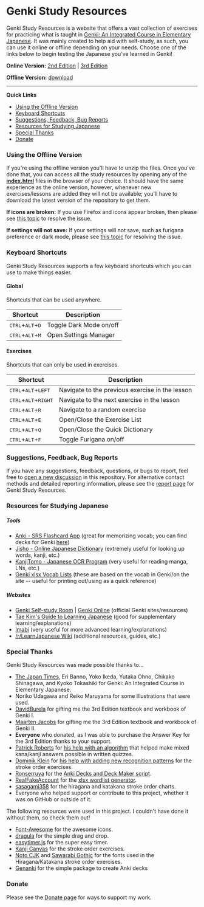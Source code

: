 ﻿# Genki Study Resources
Genki Study Resources is a website that offers a vast collection of exercises for practicing what is taught in [Genki: An Integrated Course in Elementary Japanese](http://genki.japantimes.co.jp/index_en). It was mainly created to help aid with self-study, as such, you can use it online or offline depending on your needs. Choose one of the links below to begin testing the Japanese you've learned in Genki!


**Online Version:** [2nd Edition](https://sethclydesdale.github.io/genki-study-resources/) | [3rd Edition](https://sethclydesdale.github.io/genki-study-resources/lessons-3rd/)

**Offline Version:** [download](https://github.com/SethClydesdale/genki-study-resources/archive/master.zip)

-----

**Quick Links**
- [Using the Offline Version](#using-the-offline-version)
- [Keyboard Shortcuts](#keyboard-shortcuts)
- [Suggestions, Feedback, Bug Reports](#suggestions-feedback-bug-reports)
- [Resources for Studying Japanese](#resources-for-studying-japanese)
- [Special Thanks](#special-thanks)
- [Donate](#donate)


### Using the Offline Version
If you're using the offline version you'll have to unzip the files. Once you've done that, you can access all the study resources by opening any of the [**index.html**](https://i62.servimg.com/u/f62/18/21/41/30/captur11.png) files in the browser of your choice. It should have the same experience as the online version, however, whenever new exercises/lessons are added they will not be available; you'll have to download the latest version of the repository to get them.

**If icons are broken:** If you use Firefox and icons appear broken, then please see [this topic](https://sethclydesdale.github.io/genki-study-resources/help/broken-icons/) to resolve the issue.

**If settings will not save:** If your settings will not save, such as furigana preference or dark mode, please see [this topic](https://sethclydesdale.github.io/genki-study-resources/help/stuck-loading/) for resolving the issue.


### Keyboard Shortcuts
Genki Study Resources supports a few keyboard shortcuts which you can use to make things easier.

#### Global
Shortcuts that can be used anywhere.

| Shortcut | Description |
| -------- | ----------- |
| <kbd>CTRL</kbd>+<kbd>ALT</kbd>+<kbd>D</kbd> | Toggle Dark Mode on/off |
| <kbd>CTRL</kbd>+<kbd>ALT</kbd>+<kbd>M</kbd> | Open Settings Manager |

#### Exercises
Shortcuts that can only be used in exercises.

| Shortcut | Description |
| -------- | ----------- |
| <kbd>CTRL</kbd>+<kbd>ALT</kbd>+<kbd>LEFT</kbd> | Navigate to the previous exercise in the lesson |
| <kbd>CTRL</kbd>+<kbd>ALT</kbd>+<kbd>RIGHT</kbd> | Navigate to the next exercise in the lesson |
| <kbd>CTRL</kbd>+<kbd>ALT</kbd>+<kbd>R</kbd> | Navigate to a random exercise |
| <kbd>CTRL</kbd>+<kbd>ALT</kbd>+<kbd>E</kbd> | Open/Close the Exercise List |
| <kbd>CTRL</kbd>+<kbd>ALT</kbd>+<kbd>Q</kbd> | Open/Close the Quick Dictionary |
| <kbd>CTRL</kbd>+<kbd>ALT</kbd>+<kbd>F</kbd> | Toggle Furigana on/off |


### Suggestions, Feedback, Bug Reports
If you have any suggestions, feedback, questions, or bugs to report, feel free to [open a new discussion](https://github.com/SethClydesdale/genki-study-resources/discussions) in this repository. For alternative contact methods and detailed reporting information, please see the [report page](https://sethclydesdale.github.io/genki-study-resources/report/) for Genki Study Resources.


### Resources for Studying Japanese

##### Tools
- [Anki - SRS Flashcard App](https://apps.ankiweb.net/) (great for memorizing vocab; you can find decks for Genki [here](https://sethclydesdale.github.io/genki-study-resources/help/anki-decks/))
- [Jisho - Online Japanese Dictionary](http://jisho.org/) (extremely useful for looking up words, kanji, etc.)
- [KanjiTomo - Japanese OCR Program](https://www.kanjitomo.net/) (very useful for reading manga, LNs, etc.)
- [Genki xlsx Vocab Lists](https://github.com/SethClydesdale/genki-study-resources/tree/master/resources/tools/wordlist_E-J) (these are based on the vocab in Genki/on the site -- useful for printing out/using as a quick reference)

##### Websites
- [Genki Self-study Room](http://genki.japantimes.co.jp/self_en) | [Genki Online](https://genki3.japantimes.co.jp/) (official Genki sites/resources)
- [Tae Kim's Guide to Learning Japanese](http://www.guidetojapanese.org/learn/) (good for supplementary learning/explanations)
- [Imabi](http://www.imabi.net/) (very useful for more advanced learning/explanations)
- [/r/LearnJapanese Wiki](https://www.reddit.com/r/LearnJapanese/wiki/index) (additional resources, guides, etc.)


### Special Thanks
Genki Study Resources was made possible thanks to...
- [The Japan Times](https://bookclub.japantimes.co.jp/en/), Eri Banno, Yoko Ikeda, Yutaka Ohno, Chikako Shinagawa, and Kyoko Tokashiki for Genki: An Integrated Course in Elementary Japanese.
- Noriko Udagawa and Reiko Maruyama for some Illustrations that were used.
- [DavidBurela](https://github.com/DavidBurela) for gifting me the 3rd Edition textbook and workbook of Genki I.
- [Maarten Jacobs](https://github.com/maartenJacobs) for gifting me the 3rd Edition textbook and workbook of Genki II.
- **Everyone** who donated, as I was able to purchase the Answer Key for the 3rd Edition thanks to your support.
- [Patrick Roberts](https://github.com/patrickroberts) for [his help with an algorithm](https://stackoverflow.com/a/59337819/12502093) that helped make mixed kana/kanji answers possible in written quizzes.
- [Dominik Klein](https://github.com/asdfjkl) for [his help with adding new recognition patterns](https://github.com/asdfjkl/kanjicanvas/issues/1) for the stroke order exercises.
- [Ronserruya](https://github.com/Ronserruya) for the [Anki Decks and Deck Maker script](https://github.com/SethClydesdale/genki-study-resources/pull/89).
- [RealFakeAccount](https://github.com/RealFakeAccount) for the [xlsx wordlist generator](https://github.com/SethClydesdale/genki-study-resources/pull/109).
- [sasagami358](http://sasagami358.blog.fc2.com/blog-entry-593.html) for the hiragana and katakana stroke order charts.
- Everyone who helped support or contribute to this project, whether it was on GitHub or outside of it.

The following resources were used in this project. I couldn't have done it without them, so check them out!
- [Font-Awesome](https://github.com/FortAwesome/Font-Awesome) for the awesome icons.
- [dragula](https://github.com/bevacqua/dragula) for the simple drag and drop.
- [easytimer.js](https://github.com/albert-gonzalez/easytimer.js) for the super easy timer.
- [Kanji Canvas](https://github.com/asdfjkl/kanjicanvas) for the stroke order exercises.
- [Noto CJK](https://www.google.com/get/noto/help/cjk/) and [Sawarabi Gothic](https://fonts.google.com/specimen/Sawarabi+Gothic) for the fonts used in the Hiragana/Katakana stroke order exercises.
- [Genanki](https://github.com/kerrickstaley/genanki) for the simple package to create Anki decks

### Donate
Please see the [Donate page](https://sethclydesdale.github.io/genki-study-resources/donate/) for ways to support my work.
